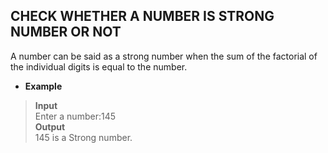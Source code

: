 ## CHECK WHETHER A NUMBER IS STRONG NUMBER OR NOT      

A number can be said as a strong number when the sum of the factorial of the individual digits is equal to the number.        
      
* **Example**     

> **Input**     
> Enter a number:145     
> **Output**    
> 145 is a Strong number.    
